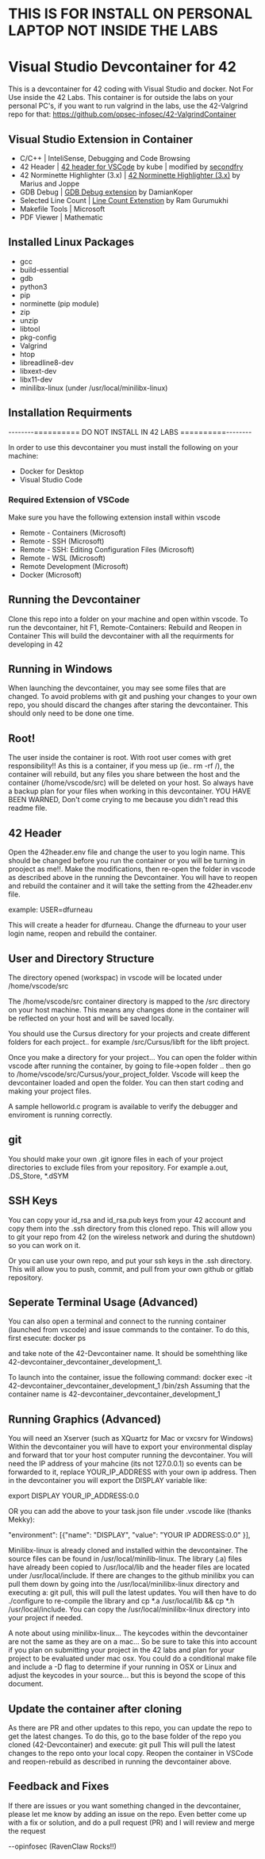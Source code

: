 # THIS IS FOR INSTALL ON PERSONAL LAPTOP NOT INSIDE THE LABS
# Visual Studio Devcontainer for 42
This is a devcontainer for 42 coding with Visual Studio and docker.
Not For Use inside the 42 Labs.  This container is for outside the labs
on your personal PC's, if you want to run valgrind in the labs, use the 42-Valgrind
repo for that: https://github.com/opsec-infosec/42-ValgrindContainer

## Visual Studio Extension in Container
* C/C++ |  InteliSense, Debugging and Code Browsing
* 42 Header | [42 header for VSCode](https://github.com/kube/vscode-42header) by kube | modified by [secondfry](https://github.com/secondfry/vscode-42header)
* 42 Norminette Highlighter (3.x) | [42 Norminette Highlighter (3.x)](https://github.com/Mariusmivw/vscode-42-norminette-3-highlighter/) by Marius and Joppe
* GDB Debug | [GDB Debug extension](https://github.com/damiankoper/vscode-gdb-debug) by DamianKoper
* Selected Line Count | [Line Count Extenstion](https://github.com/gurumukhi/vscode-extension-line-count) by Ram Gurumukhi
* Makefile Tools | Microsoft
* PDF Viewer | Mathematic

## Installed Linux Packages
* gcc
* build-essential
* gdb
* python3
* pip
* norminette (pip module)
* zip
* unzip
* libtool
* pkg-config
* Valgrind
* htop
* libreadline8-dev
* libxext-dev
* libx11-dev
* minilibx-linux (under /usr/local/minilibx-linux)


## Installation Requirments

--------========== DO NOT INSTALL IN 42 LABS ==========--------

In order to use this devcontainer you must install the following on your machine:
* Docker for Desktop
* Visual Studio Code

### Required Extension of VSCode
Make sure you have the following extension install within vscode

* Remote - Containers (Microsoft)
* Remote - SSH (Microsoft)
* Remote - SSH: Editing Configuration Files (Microsoft)
* Remote - WSL (Microsoft)
* Remote Development (Microsoft)
* Docker (Microsoft)

## Running the Devcontainer
Clone this repo into a folder on your machine and open within vscode.
To run the devcontainer, hit F1, Remote-Containers: Rebuild and Reopen in Container
This will build the devcontainer with all the requirments for developing in 42

## Running in Windows
When launching the devcontainer, you may see some files that are changed.  To avoid problems with git and pushing your changes to your own repo, you should discard the changes after staring the devcontainer.  This should only need to be done one time.

## Root!
The user inside the container is root.  With root user comes with gret responsibility!! As this is a container, if you mess up (ie.. rm -rf /), the container will rebuild, but any files you share between the host and the container (/home/vscode/src) will be deleted on your host.  So always have a backup plan for your files when working in this devcontainer. YOU HAVE BEEN WARNED, Don't come crying to me because you didn't read this readme file.

## 42 Header
Open the 42header.env file and change the user to you login name.  This should be changed before you run the container or you will be turning in prooject as me!!.  Make the modifications, then re-open the folder in vscode as described above in the running the Devcontainer.  You will have to reopen and rebuild the container and it will take the setting from the 42header.env file.

example:
USER=dfurneau

This will create a header for dfurneau.  Change the dfurneau to your user login name, reopen and rebuild the container.

## User and Directory Structure
The directory opened (workspac) in vscode will be located under /home/vscode/src

The /home/vscode/src container directory is mapped to the /src directory on your host machine.  This means any changes done in the container will be reflected on your host and will be saved locally.

You should use the Cursus directory for your projects and create different folders for each project.. for example /src/Cursus/libft for the libft project.

Once you make a directory for your project... You can open the folder within vscode after running the container, by going to file->open folder .. then go to /home/vscode/src/Cursus/your_project_folder.  Vscode will keep the devcontainer loaded and open the folder.  You can then start coding and making your project files.

A sample helloworld.c program is available to verify the debugger and enviroment is running correctly.

## git
You should make your own .git ignore files in each of your project directories to exclude files from your repository.  For example a.out, .DS_Store, *.dSYM

## SSH Keys
You can copy your id_rsa and id_rsa.pub keys from your 42 account and copy them into the .ssh directory from this cloned repo.
This will allow you to git your repo from 42 (on the wireless network and during the shutdown) so you can work on it.

Or you can use your own repo, and put your ssh keys in the .ssh directory.  This will allow you to push, commit, and pull from your own github or gitlab repository.

## Seperate Terminal Usage (Advanced)
You can also open a terminal and connect to the running container (launched from vscode) and issue commands to the container.  To do this, first esecute: docker ps

and take note of the 42-Devcontainer name.  It should be somehthing like 42-devcontainer_devcontainer_development_1.

To launch into the container, issue the following command: docker exec -it 42-devcontainer_devcontainer_development_1 /bin/zsh
Assuming that the container name is 42-devcontainer_devcontainer_development_1

## Running Graphics (Advanced)
You will need an Xserver (such as XQuartz for Mac or vxcsrv for Windows)
Within the devcontainer you will have to export your environmental display and forward that tor your
host computer running the devcontainer.  You will need the IP address of your mahcine (its not 127.0.0.1) so
events can be forwarded to it, replace YOUR_IP_ADDRESS with your own ip address.  Then in the devcontainer you will export the DISPLAY variable like:

export DISPLAY YOUR_IP_ADDRESS:0.0

OR you can add the above to your task.json file under .vscode like (thanks Mekky):

"environment": [{"name": "DISPLAY", "value": "YOUR IP ADDRESS:0.0" }],

Minilibx-linux is already cloned and installed within the devcontainer.  The source files can be found in /usr/local/minilib-linux.  The library (.a) files have already been copied to /usr/local/lib and the header files are located under /usr/local/include.  If there are changes to the github minilibx you can pull them down by going into the /usr/local/minilibx-linux directory and executing a: git pull, this will pull the latest updates.  You will then have to do ./configure to re-compile the library and cp *.a /usr/local/lib && cp *.h /usr/local/include.  You can copy the /usr/local/minilibx-linux directory into your project if needed.

A note about using minilibx-linux... The keycodes within the devcontainer are not the same as they are on a mac... So be sure to take this into account if you plan on submitting your project in the 42 labs and plan for your project to be evaluated under mac osx.  You could do a conditional make file and include a -D flag to determine if your running in OSX or Linux and adjust the keycodes in your source... but this is beyond the scope of this document.

## Update the container after cloning
As there are PR and other updates to this repo, you can update the repo to get the latest changes.  To do this, go to the base folder of the repo you cloned (42-Devcontainer) and execute: git pull
This will pull the latest changes to the repo onto your local copy.  Reopen the container in VSCode and reopen-rebuild as described in running the devcontainer above.

## Feedback and Fixes
If there are issues or you want something changed in the devcontainer, please let me know by adding an issue on the repo.  Even better come up with a fix or solution, and do a pull request (PR) and I will review and merge the request

--opinfosec (RavenClaw Rocks!!)
